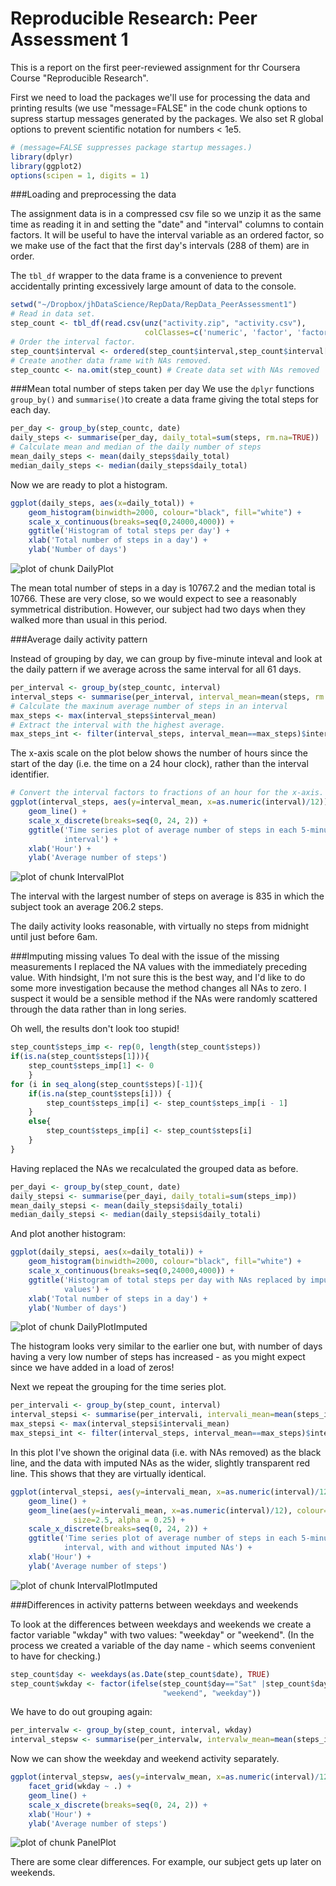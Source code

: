 # Reproducible Research: Peer Assessment 1
This is a report on the first peer-reviewed assignment for thr Coursera Course
"Reproducible Research".

First we need to load the packages we'll use for processing the data and 
printing results (we use "message=FALSE" in the code chunk options to supress 
startup messages generated by the packages. We also set R global options to 
prevent scientific notation for numbers < 1e5.


```r
# (message=FALSE suppresses package startup messages.)
library(dplyr)
library(ggplot2)
options(scipen = 1, digits = 1)
```

###Loading and preprocessing the data

The assignment data is in a compressed csv file so we unzip it as the same time 
as reading it in and setting the "date" and "interval" columns to contain 
factors. It will be useful to have the interval variable as an ordered factor, so we make use of the fact that the first day's intervals (288 of them) are in order.

The `tbl_df` wrapper to the data frame is a convenience to prevent accidentally 
printing excessively large amount of data to the console.


```r
setwd("~/Dropbox/jhDataScience/RepData/RepData_PeerAssessment1")
# Read in data set.
step_count <- tbl_df(read.csv(unz("activity.zip", "activity.csv"),
                              colClasses=c('numeric', 'factor', 'factor')))
# Order the interval factor.
step_count$interval <- ordered(step_count$interval,step_count$interval[1:288])
# Create another data frame with NAs removed.
step_countc <- na.omit(step_count) # Create data set with NAs removed
```

###Mean total number of steps taken per day
We use the `dplyr` functions `group_by()` and `summarise()`to create a data frame giving the total steps for each day.



```r
per_day <- group_by(step_countc, date)
daily_steps <- summarise(per_day, daily_total=sum(steps, rm.na=TRUE))
# Calculate mean and median of the daily number of steps
mean_daily_steps <- mean(daily_steps$daily_total)
median_daily_steps <- median(daily_steps$daily_total)
```

Now we are ready to plot a histogram. 


```r
ggplot(daily_steps, aes(x=daily_total)) + 
    geom_histogram(binwidth=2000, colour="black", fill="white") +
    scale_x_continuous(breaks=seq(0,24000,4000)) +
    ggtitle('Histogram of total steps per day') +
    xlab('Total number of steps in a day') +
    ylab('Number of days')
```

![plot of chunk DailyPlot](./PA1_template_files/figure-html/DailyPlot.png) 

The mean total number of steps in a day is 10767.2 and the
median total  is 10766. These are very close, so we would 
expect to see a reasonably symmetrical distribution. However, our subject had
two days when they walked more than usual in this period.

###Average daily activity pattern

Instead of grouping by day, we can group by five-minute inteval and look at the 
daily pattern if we average across the same interval for all 61 days.


```r
per_interval <- group_by(step_countc, interval)
interval_steps <- summarise(per_interval, interval_mean=mean(steps, rm.na=TRUE))
# Calculate the maxinum average number of steps in an interval
max_steps <- max(interval_steps$interval_mean)
# Extract the interval with the highest average.
max_steps_int <- filter(interval_steps, interval_mean==max_steps)$interval
```

The x-axis scale on the plot below shows the number of hours since the start of 
the day (i.e. the time on a 24 hour clock), rather than the interval identifier.


```r
# Convert the interval factors to fractions of an hour for the x-axis.
ggplot(interval_steps, aes(y=interval_mean, x=as.numeric(interval)/12)) + 
    geom_line() +
    scale_x_discrete(breaks=seq(0, 24, 2)) +
    ggtitle('Time series plot of average number of steps in each 5-minute 
            interval') +
    xlab('Hour') +
    ylab('Average number of steps')
```

![plot of chunk IntervalPlot](./PA1_template_files/figure-html/IntervalPlot.png) 

The interval with the largest number of steps on average is 835
in which the subject took an average 206.2 steps.

The daily activity looks reasonable, with virtually no steps from midnight until
just before 6am.

###Imputing missing values
To deal with the issue of the missing measurements I replaced the NA values with
the immediately preceding value. With hindsight, I'm not sure this is the best 
way, and I'd like to do some more investigation because the method changes all 
NAs to zero. I suspect it would be a sensible method if the NAs were randomly 
scattered through the data rather than in long series.

Oh well, the results don't look too stupid!


```r
step_count$steps_imp <- rep(0, length(step_count$steps))
if(is.na(step_count$steps[1])){
    step_count$steps_imp[1] <- 0
    }
for (i in seq_along(step_count$steps)[-1]){
    if(is.na(step_count$steps[i])) {
        step_count$steps_imp[i] <- step_count$steps_imp[i - 1]
    }
    else{
        step_count$steps_imp[i] <- step_count$steps[i]
    }
}
```

Having replaced the NAs we recalculated the grouped data as before.


```r
per_dayi <- group_by(step_count, date)
daily_stepsi <- summarise(per_dayi, daily_totali=sum(steps_imp))
mean_daily_stepsi <- mean(daily_stepsi$daily_totali)
median_daily_stepsi <- median(daily_stepsi$daily_totali)
```

And plot another histogram:


```r
ggplot(daily_stepsi, aes(x=daily_totali)) + 
    geom_histogram(binwidth=2000, colour="black", fill="white") +
    scale_x_continuous(breaks=seq(0,24000,4000)) +
    ggtitle('Histogram of total steps per day with NAs replaced by imputed 
            values') +
    xlab('Total number of steps in a day') +
    ylab('Number of days')
```

![plot of chunk DailyPlotImputed](./PA1_template_files/figure-html/DailyPlotImputed.png) 

The histogram looks very similar to the earlier one but, with number of days 
having a very low number of steps has increased - as you might expect since we 
have added in a load of zeros!

Next we repeat the grouping for the time series plot.


```r
per_intervali <- group_by(step_count, interval)
interval_stepsi <- summarise(per_intervali, intervali_mean=mean(steps_imp))
max_stepsi <- max(interval_stepsi$intervali_mean)
max_stepsi_int <- filter(interval_steps, interval_mean==max_steps)$interval
```

In this plot I've shown the original data (i.e. with NAs removed) as the black 
line, and the data with imputed NAs as the wider, slightly transparent red line.
 This shows that they are virtually identical.


```r
ggplot(interval_stepsi, aes(y=intervali_mean, x=as.numeric(interval)/12)) + 
    geom_line() +
    geom_line(aes(y=intervali_mean, x=as.numeric(interval)/12), colour="red",
              size=2.5, alpha = 0.25) +
    scale_x_discrete(breaks=seq(0, 24, 2)) +
    ggtitle('Time series plot of average number of steps in each 5-minute 
            interval, with and without imputed NAs') +
    xlab('Hour') +
    ylab('Average number of steps')
```

![plot of chunk IntervalPlotImputed](./PA1_template_files/figure-html/IntervalPlotImputed.png) 

###Differences in activity patterns between weekdays and weekends

To look at the differences between weekdays and weekends we create a factor 
variable "wkday" with two values: "weekday" or "weekend". (In the process we created a variable of the day name - which seems convenient to have for checking.)


```r
step_count$day <- weekdays(as.Date(step_count$date), TRUE)
step_count$wkday <- factor(ifelse(step_count$day=="Sat" |step_count$day=="Sun" ,
                                  "weekend", "weekday"))
```

We have to do out grouping again:


```r
per_intervalw <- group_by(step_count, interval, wkday)
interval_stepsw <- summarise(per_intervalw, intervalw_mean=mean(steps_imp))
```

Now we can show the weekday and weekend activity separately.


```r
ggplot(interval_stepsw, aes(y=intervalw_mean, x=as.numeric(interval)/12)) + 
    facet_grid(wkday ~ .) +
    geom_line() +
    scale_x_discrete(breaks=seq(0, 24, 2)) +
    xlab('Hour') +
    ylab('Average number of steps')
```

![plot of chunk PanelPlot](./PA1_template_files/figure-html/PanelPlot.png) 

There are some clear differences. For example, our subject gets up later on weekends.
